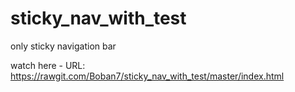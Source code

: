 # sticky_nav_with_test
only sticky navigation bar

watch here - URL:
https://rawgit.com/Boban7/sticky_nav_with_test/master/index.html

